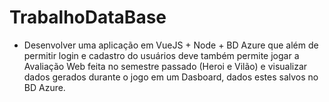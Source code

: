 # TrabalhoDataBase
- Desenvolver uma aplicação em VueJS + Node + BD Azure que além de permitir login e cadastro do usuários deve também permite jogar a Avaliação Web feita no semestre passado (Heroi e Vilão) e visualizar dados gerados durante o jogo em um Dasboard, dados estes salvos no BD Azure.
